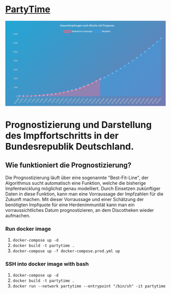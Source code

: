 # [PartyTime](https://jhkessler.github.io/PartyTime/)
![](partytime_image.png)

# Prognostizierung und Darstellung des Impffortschritts in der Bundesrepublik Deutschland.


## Wie funktioniert die Prognostizierung?
Die Prognostizierung läuft über eine sogenannte "Best-Fit-Line", der Algorithmus sucht automatisch eine Funktion, welche die bisherige Impfentwicklung möglichst genau modelliert. Durch Einsetzen zukünftiger Daten in diese Funktion, kann man eine Vorraussage der Impfzahlen für die Zukunft machen.
Mit dieser Vorraussage und einer Schätzung der benötigten Impfquote für eine Herdenimmunität kann man ein vorraussichtliches Datum prognostizieren, an dem Discotheken wieder aufmachen.

### Run docker image
1. ```docker-compose up -d```
2. ``docker build -t partytime .``
3. ```docker-compose up -f docker-compose.prod.yml up```


### SSH into docker image with bash
1. ```docker-compose up -d```
2. ``docker build -t partytime .``
3. ``docker run --network partytime --entrypoint "/bin/sh" -it partytime``
